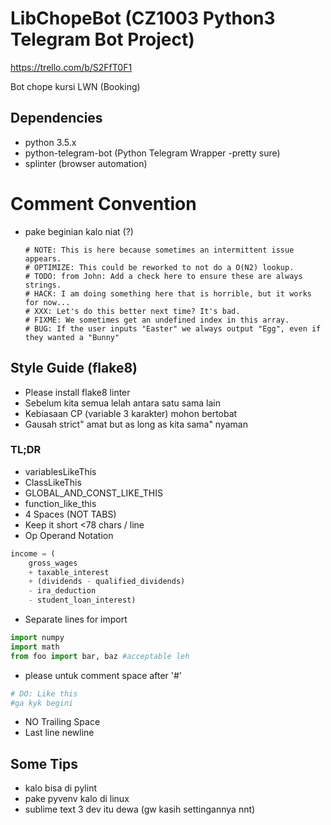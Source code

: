 # LibChopeBot (CZ1003 Python3 Telegram Bot Project)
https://trello.com/b/S2FfT0F1

Bot chope kursi LWN (Booking)

## Dependencies
- python 3.5.x
- python-telegram-bot (Python Telegram Wrapper -pretty sure)
- splinter (browser automation)

# Comment Convention
- pake beginian kalo niat (?)

      # NOTE: This is here because sometimes an intermittent issue appears.
      # OPTIMIZE: This could be reworked to not do a O(N2) lookup.
      # TODO: from John: Add a check here to ensure these are always strings.
      # HACK: I am doing something here that is horrible, but it works for now...
      # XXX: Let's do this better next time? It's bad.
      # FIXME: We sometimes get an undefined index in this array.
      # BUG: If the user inputs "Easter" we always output "Egg", even if they wanted a "Bunny"

## Style Guide (flake8)
- Please install flake8 linter
- Sebelum kita semua lelah antara satu sama lain
- Kebiasaan CP (variable 3 karakter) mohon bertobat
- Gausah strict" amat but as long as kita sama" nyaman

### TL;DR
- variablesLikeThis
- ClassLikeThis
- GLOBAL_AND_CONST_LIKE_THIS
- function_like_this
- 4 Spaces (NOT TABS)
- Keep it short <78 chars / line
- Op Operand Notation
```python
income = (
    gross_wages
    + taxable_interest
    + (dividends - qualified_dividends)
    - ira_deduction
    - student_loan_interest)
```
- Separate lines for import
```python
import numpy
import math
from foo import bar, baz #acceptable leh
```
- please untuk comment space after '#'
```python
# DO: Like this
#ga kyk begini
```
- NO Trailing Space
- Last line newline

## Some Tips
- kalo bisa di pylint
- pake pyvenv kalo di linux
- sublime text 3 dev itu dewa (gw kasih settingannya nnt)
